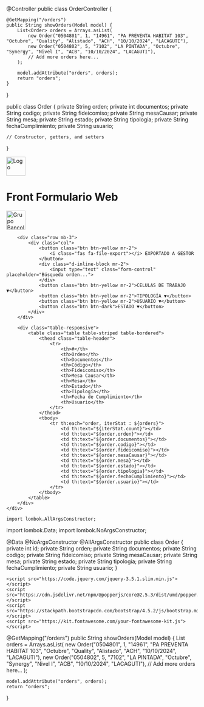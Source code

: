 @Controller
public class OrderController {

    @GetMapping("/orders")
    public String showOrders(Model model) {
        List<Order> orders = Arrays.asList(
            new Order("0504801", 1, "14961", "PA PREVENTA HABITAT 103", "Octubre", "Quality", "Alistado", "ACH", "10/10/2024", "LACAGUTI"),
            new Order("0504802", 5, "7102", "LA PINTADA", "Octubre", "Synergy", "Nivel I", "ACB", "10/10/2024", "LACAGUTI"),
            // Add more orders here...
        );
        
        model.addAttribute("orders", orders);
        return "orders";
    }
}

public class Order {
    private String orden;
    private int documentos;
    private String codigo;
    private String fideicomiso;
    private String mesaCausar;
    private String mesa;
    private String estado;
    private String tipologia;
    private String fechaCumplimiento;
    private String usuario;

    // Constructor, getters, and setters
}


<!DOCTYPE html>
<html xmlns:th="http://www.thymeleaf.org" lang="es">
<head>
    <meta charset="UTF-8">
    <meta name="viewport" content="width=device-width, initial-scale=1.0">
    <title>Front Formulario Web - Grupo Bancolombia</title>
    <link href="https://stackpath.bootstrapcdn.com/bootstrap/4.5.2/css/bootstrap.min.css" rel="stylesheet">
    <style>
        .btn-yellow { background-color: #ffc107; border-color: #ffc107; }
        .btn-yellow:hover { background-color: #e0a800; border-color: #d39e00; }
        .table-header { background-color: #343a40; color: white; }
    </style>
</head>
<body>
    <div class="container-fluid mt-3">
        <div class="row align-items-center mb-3">
            <div class="col-auto">
                <img src="/path-to-your-logo.png" alt="Logo" height="50">
            </div>
            <div class="col">
                <h1 class="mb-0">Front Formulario Web</h1>
            </div>
            <div class="col-auto">
                <img src="/path-to-bancolombia-logo.png" alt="Grupo Bancolombia" height="50">
            </div>
        </div>
        
        <div class="row mb-3">
            <div class="col">
                <button class="btn btn-yellow mr-2">
                    <i class="fas fa-file-export"></i> EXPORTADO A GESTOR
                </button>
                <div class="d-inline-block mr-2">
                    <input type="text" class="form-control" placeholder="Búsqueda orden...">
                </div>
                <button class="btn btn-yellow mr-2">CELULAS DE TRABAJO ▼</button>
                <button class="btn btn-yellow mr-2">TIPOLOGÍA ▼</button>
                <button class="btn btn-yellow mr-2">USUARIO ▼</button>
                <button class="btn btn-dark">ESTADO ▼</button>
            </div>
        </div>
        
        <div class="table-responsive">
            <table class="table table-striped table-bordered">
                <thead class="table-header">
                    <tr>
                        <th>#</th>
                        <th>Orden</th>
                        <th>Documentos</th>
                        <th>Código</th>
                        <th>Fideicomiso</th>
                        <th>Mesa Causar</th>
                        <th>Mesa</th>
                        <th>Estado</th>
                        <th>Tipología</th>
                        <th>Fecha de Cumplimiento</th>
                        <th>Usuario</th>
                    </tr>
                </thead>
                <tbody>
                    <tr th:each="order, iterStat : ${orders}">
                        <td th:text="${iterStat.count}"></td>
                        <td th:text="${order.orden}"></td>
                        <td th:text="${order.documentos}"></td>
                        <td th:text="${order.codigo}"></td>
                        <td th:text="${order.fideicomiso}"></td>
                        <td th:text="${order.mesaCausar}"></td>
                        <td th:text="${order.mesa}"></td>
                        <td th:text="${order.estado}"></td>
                        <td th:text="${order.tipologia}"></td>
                        <td th:text="${order.fechaCumplimiento}"></td>
                        <td th:text="${order.usuario}"></td>
                    </tr>
                </tbody>
            </table>
        </div>
    </div>

    import lombok.AllArgsConstructor;
import lombok.Data;
import lombok.NoArgsConstructor;

@Data
@NoArgsConstructor
@AllArgsConstructor
public class Order {
    private int id;
    private String orden;
    private String documentos;
    private String codigo;
    private String fideicomiso;
    private String mesaCausar;
    private String mesa;
    private String estado;
    private String tipologia;
    private String fechaCumplimiento;
    private String usuario;
}


    <script src="https://code.jquery.com/jquery-3.5.1.slim.min.js"></script>
    <script src="https://cdn.jsdelivr.net/npm/@popperjs/core@2.5.3/dist/umd/popper.min.js"></script>
    <script src="https://stackpath.bootstrapcdn.com/bootstrap/4.5.2/js/bootstrap.min.js"></script>
    <script src="https://kit.fontawesome.com/your-fontawesome-kit.js"></script>







@GetMapping("/orders")
public String showOrders(Model model) {
    List<Order> orders = Arrays.asList(
        new Order("0504801", 1, "14961", "PA PREVENTA HABITAT 103", "Octubre", "Quality", "Alistado", "ACH", "10/10/2024", "LACAGUTI"),
        new Order("0504802", 5, "7102", "LA PINTADA", "Octubre", "Synergy", "Nivel I", "ACB", "10/10/2024", "LACAGUTI"),
        // Add more orders here...
    );
    
    model.addAttribute("orders", orders);
    return "orders";
}




    
</body>
</html>
